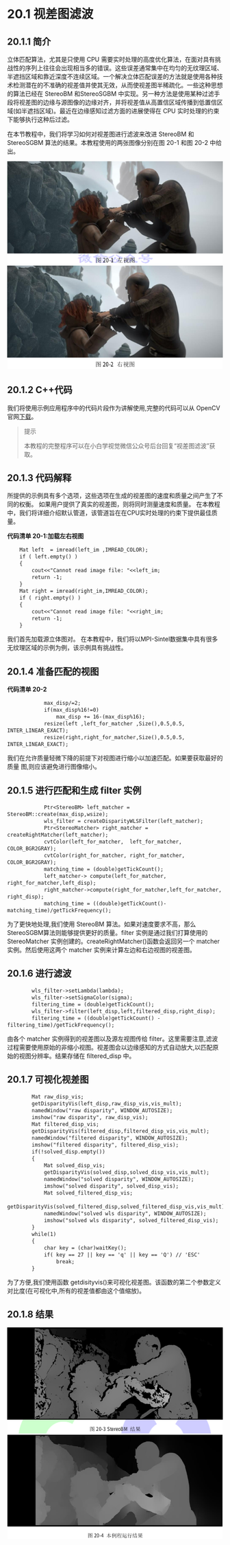 # 20.1 视差图滤波

## 20.1.1 简介

立体匹配算法，尤其是只使用 CPU 需要实时处理的高度优化算法，在面对具有挑战性的序列上往往会出现相当多的错误。这些误差通常集中在均匀的无纹理区域、半遮挡区域和靠近深度不连续区域。一个解决立体匹配误差的方法就是使用各种技术检测潜在的不准确的视差值并使其无效，从而使视差图半稀疏化。一些这种思想的算法已经在 StereoBM 和StereoSGBM 中实现。另一种方法是使用某种过滤手段将视差图的边缘与源图像的边缘对齐，并将视差值从高置信区域传播到低置信区域(如半遮挡区域)。最近在边缘感知过滤方面的进展使得在 CPU 实时处理的约束下能够执行这种后过滤。

在本节教程中，我们将学习如何对视差图进行滤波来改进 StereoBM 和 StereoSGBM 算法的结果。本教程使用的两张图像分别在图 20-1 和图 20-2 中给出。

<img src="./img/20-1.png">

<img src="./img/20-2.png">

## 20.1.2 C++代码

我们将使用示例应用程序中的代码片段作为讲解使用,完整的代码可以从 OpenCV 官网[下载](https://github.com/opencv/opencv_contrib/blob/master/modules/ximgproc/samples/disparity_filtering.cpp)。

> 提示
>
> 本教程的完整程序可以在小白学视觉微信公众号后台回复“视差图滤波”获取。

  

## 20.1.3 代码解释

所提供的示例具有多个选项，这些选项在生成的视差图的速度和质量之间产生了不同的权衡。 如果用户提供了真实的视差图，则将同时测量速度和质量。 在本教程中，我们将详细介绍默认管道，该管道旨在在CPU实时处理的约束下提供最佳质量。

**代码清单 20-1:加载左右视图**

```
    Mat left  = imread(left_im ,IMREAD_COLOR);
    if ( left.empty() )
    {
        cout<<"Cannot read image file: "<<left_im;
        return -1;
    }
    Mat right = imread(right_im,IMREAD_COLOR);
    if ( right.empty() )
    {
        cout<<"Cannot read image file: "<<right_im;
        return -1;
    }
```

我们首先加载源立体图对。 在本教程中，我们将以MPI-Sintel数据集中具有很多无纹理区域的示例为例，该示例具有挑战性。

## 20.1.4 准备匹配的视图

**代码清单 20-2**

```
			max_disp/=2;
            if(max_disp%16!=0)
                max_disp += 16-(max_disp%16);
            resize(left ,left_for_matcher ,Size(),0.5,0.5, INTER_LINEAR_EXACT);
            resize(right,right_for_matcher,Size(),0.5,0.5, INTER_LINEAR_EXACT);
```

我们在允许质量轻微下降的前提下对视图进行缩小以加速匹配。如果要获取最好的质量
图,则应该避免进行图像缩小。

## 20.1.5 进行匹配和生成 filter 实例

```
			Ptr<StereoBM> left_matcher = StereoBM::create(max_disp,wsize);
            wls_filter = createDisparityWLSFilter(left_matcher);
            Ptr<StereoMatcher> right_matcher = createRightMatcher(left_matcher);
            cvtColor(left_for_matcher,  left_for_matcher,  COLOR_BGR2GRAY);
            cvtColor(right_for_matcher, right_for_matcher, COLOR_BGR2GRAY);
            matching_time = (double)getTickCount();
            left_matcher-> compute(left_for_matcher, right_for_matcher,left_disp);
            right_matcher->compute(right_for_matcher,left_for_matcher, right_disp);
            matching_time = ((double)getTickCount()-matching_time)/getTickFrequency();
```

为了更快地处理,我们使用 StereoBM 算法。如果对速度要求不高，那么 StereoSGBM算法则能够提供更好的质量。filter 实例是通过我们打算使用的 StereoMatcher 实例创建的。createRightMatcher()函数会返回另一个 matcher 实例。然后使用这两个 matcher 实例来计算左边和右边视图的视差图。

## 20.1.6 进行滤波

```
		wls_filter->setLambda(lambda);
        wls_filter->setSigmaColor(sigma);
        filtering_time = (double)getTickCount();
        wls_filter->filter(left_disp,left,filtered_disp,right_disp);
        filtering_time = ((double)getTickCount() - filtering_time)/getTickFrequency();
```

由各个 matcher 实例得到的视差图以及源左视图传给 filter。这里需要注意,滤波过程需要使用原始的非缩小视图。视差图会以边缘感知的方式自动放大,以匹配原始的视图分辨率。结果存储在 filtered_disp 中。

## 20.1.7 可视化视差图

```
		Mat raw_disp_vis;
        getDisparityVis(left_disp,raw_disp_vis,vis_mult);
        namedWindow("raw disparity", WINDOW_AUTOSIZE);
        imshow("raw disparity", raw_disp_vis);
        Mat filtered_disp_vis;
        getDisparityVis(filtered_disp,filtered_disp_vis,vis_mult);
        namedWindow("filtered disparity", WINDOW_AUTOSIZE);
        imshow("filtered disparity", filtered_disp_vis);
        if(!solved_disp.empty())
        {
            Mat solved_disp_vis;
            getDisparityVis(solved_disp,solved_disp_vis,vis_mult);
            namedWindow("solved disparity", WINDOW_AUTOSIZE);
            imshow("solved disparity", solved_disp_vis);
            Mat solved_filtered_disp_vis;
            getDisparityVis(solved_filtered_disp,solved_filtered_disp_vis,vis_mult);
            namedWindow("solved wls disparity", WINDOW_AUTOSIZE);
            imshow("solved wls disparity", solved_filtered_disp_vis);
        }
        while(1)
        {
            char key = (char)waitKey();
            if( key == 27 || key == 'q' || key == 'Q') // 'ESC'
                break;
        }
```

为了方便,我们使用函数 getdisityvis()来可视化视差图。该函数的第二个参数定义对比度(在可视化中,所有的视差值都由这个值缩放)。

## 20.1.8 结果

<img src="./img/20-3.png">

<img src="./img/20-4.png">